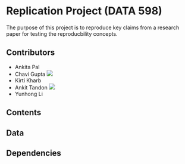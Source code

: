# Replication Project (DATA 598)

The purpose of this project is to reproduce key claims from a research paper for testing the reproducbility concepts.

## Contributors

- Ankita Pal 
- Chavi Gupta [![](https://orcid.org/sites/default/files/images/orcid_16x16.png)](https://orcid.org/0000-0003-3884-8456)
- Kirti Kharb
- Ankit Tandon [![](https://orcid.org/sites/default/files/images/orcid_16x16.png)](https://orcid.org/0000-0001-6319-7670)
- Yunhong Li

## Contents

## Data

## Dependencies

